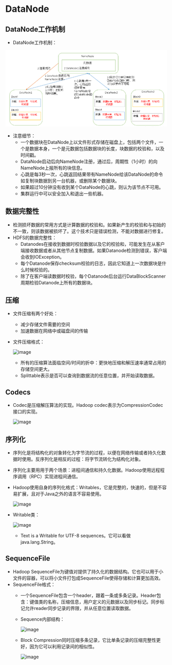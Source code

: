# DataNode

## DataNode工作机制

  - DataNode工作机制：
  
  ![DataNode工作机制](./图片/DataNode工作机制.PNG)
  
  - 注意细节：
    - 一个数据块在DataNode上以文件形式存储在磁盘上，包括两个文件，一个是数据本身，一个是元数据包括数据块的长度，块数据的校验和，以及时间戳。
    - DataNode启动后向NameNode注册，通过后，周期性（1小时）的向NameNode上报所有的块信息。
    - 心跳是每3秒一次，心跳返回结果带有NameNode给该DataNode的命令如复制块数据到另一台机器，或删除某个数据块。
    - 如果超过10分钟没有收到某个DataNode的心跳，则认为该节点不可用。
    - 集群运行中可以安全加入和退出一些机器。
    
## 数据完整性

  - 检测损坏数据的常用方式是计算数据的校验和。如果新产生的校验和与初始的不一致，则该数据被损坏了。这个技术只是错误检测，不能对数据进行修复。
  - HDFS的数据完整性：
    - Datanodes在接收到数据时校验数据以及它的校验和，可能发生在从客户端接收数据或者从其他节点复制数据。如果Datanode检测到错误，客户端会收到IOException。
    - 每个Datanode保存checksum校验的日志，因此它知道上一次数据块是什么时候校验的。
    - 除了在客户端读数据时校验，每个Datanode后台运行DataBlockScanner周期检验Datanode上所有的数据块。
   
 ## 压缩
 
  - 文件压缩有两个好处：
    - 减少存储文件需要的空间
    - 加速数据在网络中或磁盘间的传输
  - 文件压缩格式：
  
    ![image](https://user-images.githubusercontent.com/46510621/110920527-764c3a80-8358-11eb-93e5-772b02254aa7.png)
    
    - 所有的压缩算法面临空间/时间的折中：更快地压缩和解压速率通常占用的存储空间更大。
    - Splittable表示是否可以查询到数据流的任意位置，并开始读取数据。
  
## Codecs

  - Codec是压缩解压算法的实现。Hadoop codec表示为CompressionCodec接口的实现。
  
    ![image](https://user-images.githubusercontent.com/46510621/111014279-f8327700-83dd-11eb-9650-0bdec814f022.png)

## 序列化

  - 序列化是将结构化的对象转化为字节流的过程，以便在网络传输或者持久化数据时使用。反序列化是相反的过程：将字节流转化为结构化对象。
  - 序列化主要用用于两个场景：进程间通信和持久化数据。Hadoop使用远程程序调用（RPC）实现进程间通信。
  - Hadoop使用自身的序列化格式：Writables，它是完整的，快速的，但是不容易扩展，且对于Java之外的语言不容易使用。
  
    ![image](https://user-images.githubusercontent.com/46510621/111014356-447db700-83de-11eb-8b46-7a787c561856.png)

  - Writable类：

    ![image](https://user-images.githubusercontent.com/46510621/111014372-55c6c380-83de-11eb-80ba-f0acdca1de2e.png)

    - Text is a Writable for UTF-8 sequences。它可以看做java.lang.String。

## SequenceFile

  - Hadoop SequenceFile为键值对提供了持久化的数据结构。它也可以用于小文件的容器，可以将小文件打包成SequenceFile使得存储和计算更加高效。
  - SequenceFile格式：
    - 一个SequenceFile包含一个header，跟着一条或多条记录。Header包含：键值类的名称，压缩信息，用户定义的元数据以及同步标记。同步标记允许reader同步记录的界限，并从任意位置读取数据。
    - Sequence内部结构：

      ![image](https://user-images.githubusercontent.com/46510621/111014535-09c84e80-83df-11eb-8c71-b35cfd1cf15d.png)

    - Block Compression同时压缩多条记录，它比单条记录的压缩完整性更好，因为它可以利用记录间的相似性。

      ![image](https://user-images.githubusercontent.com/46510621/111014549-1cdb1e80-83df-11eb-8557-7d57fb618b9e.png)


